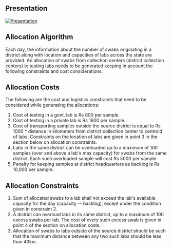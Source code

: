 
## Presentation
[![Presentation](https://img.youtube.com/vi/RgtaJ8IN9L0/0.jpg)](https://www.youtube.com/watch?v=RgtaJ8IN9L0)

## Allocation Algorithm

Each day, the information about the number of swabs originating in a district along with location and capacities of labs across the state are provided. An allocation of swabs from collection centers (district collection centers) to testing labs needs to be generated keeping in account the following constraints and cost considerations.

## Allocation Costs

The following are the cost and logistics constraints that need to be considered while generating the allocations:

1.  Cost of testing in a govt. lab is Rs 800 per sample.
2.  Cost of testing in a private lab is Rs 1600 per sample.
3.  Cost of transporting samples outside the source district is equal to Rs 1000 * distance in kilometers from district collection center to centroid of labs. Constraints on the location of labs are given in point 3 in the section below on allocation constraints.
4.  Labs in the same district can be overloaded up to a maximum of 100 samples (over and above a lab's max capacity) for swabs from the same district. Each such overloaded sample will cost Rs 5000 per sample.
5.  Penalty for keeping samples at district headquarters as backlog is Rs 10,000 per sample.

## Allocation Constraints

1.  Sum of allocated swabs to a lab shall not exceed the lab's available capacity for the day (capacity -- backlog), except under the condition given in constraint 2.
2.  A district can overload labs in its same district, up to a maximum of 100 excess swabs per lab. The cost of every such excess swab is given in point 4 of the section on allocation costs.
3.  Allocation of swabs to labs outside of the source district should be such that the maximum distance between any two such labs should be less than 40km.
